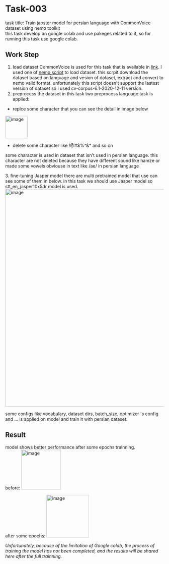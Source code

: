 
# Task-003
task title: Train japster model for persian language with CommonVoice dataset using nemo toolkit</br>
this task develop on google colab and use pakeges related to it, so for running this task use google colab.

## Work Step
1. load dataset
CommonVoice is used for this task that is available in [link](https://commonvoice.mozilla.org/en/datasets). I used one of [nemo script](https://github.com/NVIDIA/NeMo/blob/main/scripts/dataset_processing/get_commonvoice_data.py) to load dataset. this scrpit download the dataset based on language and vesion of dataset, extract and convert to nemo valid format. unfortunately this script doesn't support the lastest version of dataset so i used cv-corpus-6.1-2020-12-11 version. 
2. preprocess the dataset
in this task two preprocess language task is applied:
- replce some character that you can see the detail in image below
<img width="71" alt="image" src="https://user-images.githubusercontent.com/44172962/190924024-0486b9d8-3813-4073-b297-8123e45649dc.png">

- delete some character like !@#$%^&* and so on
<p>some character is used in dataset that isn't used in persian language. this character are not deleted because they have different sound like hamze or made some vowels obviouse in text like /ae/ in persian language</p>
3. fine-tuning Jasper model
there are multi pretrained model that use can see some of them in below. in this task we should use Jasper model so stt_en_jasper10x5dr model is used.

<img width="690" alt="image" src="https://user-images.githubusercontent.com/44172962/190924496-22f4d3af-5a34-45ee-8a21-f1c3e45ff75c.png">

some configs like vocabulary, dataset dirs, batch_size, optimizer 's config and ... is applied on model and train it with persian dataset. 

## Result
model shows better performance after some epochs trainning.</br>
before:
<img width="126" alt="image" src="https://user-images.githubusercontent.com/44172962/190925462-8ecb0e27-e4d1-4d2b-a8e0-9c4fb24bf664.png">

after some epochs:
<img width="135" alt="image" src="https://user-images.githubusercontent.com/44172962/190925497-34db3a7d-2fd9-4512-a08d-0c8731ee8ba5.png">

<i>Unfortunately, because of the limitation of Google colab, the process of training the model has not been completed, and the results will be shared here after the full trainning.</i>

